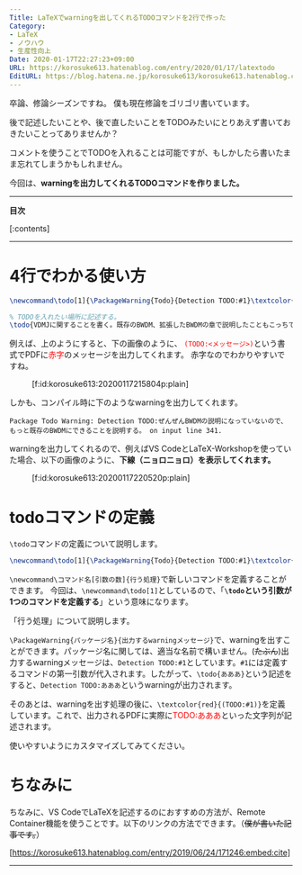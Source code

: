 ```yaml
---
Title: LaTeXでwarningを出してくれるTODOコマンドを2行で作った
Category:
- LaTeX
- ノウハウ
- 生産性向上
Date: 2020-01-17T22:27:23+09:00
URL: https://korosuke613.hatenablog.com/entry/2020/01/17/latextodo
EditURL: https://blog.hatena.ne.jp/korosuke613/korosuke613.hatenablog.com/atom/entry/26006613499000733
---
```


<!-- ここに導入を書く -->
卒論、修論シーズンですね。
僕も現在修論をゴリゴリ書いています。

後で記述したいことや、後で直したいことをTODOみたいにとりあえず書いておきたいことってありませんか？

コメントを使うことでTODOを入れることは可能ですが、もしかしたら書いたまま忘れてしまうかもしれません。

今回は、**warningを出力してくれるTODOコマンドを作りました。**

<!-- 続きを読むのやつ -->
<!-- more -->

---

**目次**

[:contents]

<!-- ここに広告が入る -->
---

# 4行でわかる使い方

```tex
\newcommand\todo[1]{\PackageWarning{Todo}{Detection TODO:#1}\textcolor{red}{(TODO:#1)}}

% TODOを入れたい場所に記述する。
\todo{VDMJに関することを書く。既存のBWDM、拡張したBWDMの章で説明したこともこっちで書くべきかもしれない。}
```

例えば、上のようにすると、下の画像のように、
<span style="color: #ff0000">`(TODO:<メッセージ>)`</span>という書式でPDFに<span style="color: #ff0000">赤字</span>のメッセージを出力してくれます。
赤字なのでわかりやすいですね。

<figure class="figure-image figure-image-fotolife" title="TODOコマンドを使ったらこうなる">[f:id:korosuke613:20200117215804p:plain]</figure>

しかも、コンパイル時に下のようなwarningを出力してくれます。

```
Package Todo Warning: Detection TODO:ぜんぜんBWDMの説明になっていないので、もっと既存のBWDMにできることを説明する。 on input line 341.
```

warningを出力してくれるので、例えばVS CodeとLaTeX-Workshopを使っていた場合、以下の画像のように、**下線（ニョロニョロ）を表示してくれます。**

<figure class="figure-image figure-image-fotolife" title="VS Codeを使ってたら、下線も引いてくれる。">[f:id:korosuke613:20200117220520p:plain]</figure>

# todoコマンドの定義
`\todo`コマンドの定義について説明します。

```tex
\newcommand\todo[1]{\PackageWarning{Todo}{Detection TODO:#1}\textcolor{red}{(TODO:#1)}}
```

`\newcommand\コマンド名[引数の数]{行う処理}`で新しいコマンドを定義することができます。
今回は、`\newcommand\todo[1]`としているので、「**`\todo`という引数が1つのコマンドを定義する**」という意味になります。

「行う処理」について説明します。

`\PackageWarning{パッケージ名}{出力するwarningメッセージ}`で、warningを出すことができます。パッケージ名に関しては、適当な名前で構いません。(~~たぶん~~)出力するwarningメッセージは、`Detection TODO:#1`としています。`#1`には定義するコマンドの第一引数が代入されます。したがって、`\todo{あああ}`という記述をすると、`Detection TODO:あああ`というwarningが出力されます。

そのあとは、warningを出す処理の後に、`\textcolor{red}{(TODO:#1)}`を定義しています。これで、出力されるPDFに実際に<span style="color: #ff0000">TODO:あああ</span>といった文字列が記述されます。

使いやすいようにカスタマイズしてみてください。

# ちなみに
ちなみに、VS CodeでLaTeXを記述するのにおすすめの方法が、Remote Container機能を使うことです。以下のリンクの方法でできます。（~~僕が書いた記事です。~~）

[https://korosuke613.hatenablog.com/entry/2019/06/24/171246:embed:cite]



<!-- 記事終わり線 -->
---

<!-- ここに脚注が来る -->
